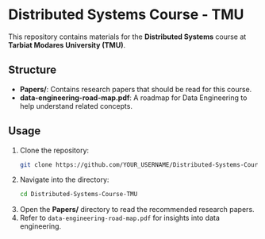 # Distributed Systems Course - TMU

This repository contains materials for the **Distributed Systems** course at **Tarbiat Modares University (TMU)**.

## Structure
- **Papers/**: Contains research papers that should be read for this course.
- **data-engineering-road-map.pdf**: A roadmap for Data Engineering to help understand related concepts.

## Usage
1. Clone the repository:
   ```bash
   git clone https://github.com/YOUR_USERNAME/Distributed-Systems-Course-TMU.git
   ```
2. Navigate into the directory:
   ```bash
   cd Distributed-Systems-Course-TMU
   ```
3. Open the **Papers/** directory to read the recommended research papers.
4. Refer to `data-engineering-road-map.pdf` for insights into data engineering.
